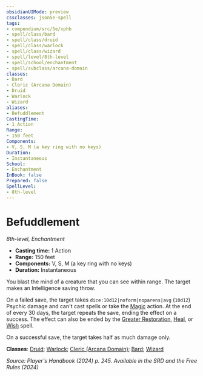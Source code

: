 ```yaml
---
obsidianUIMode: preview
cssclasses: json5e-spell
tags:
- compendium/src/5e/xphb
- spell/class/bard
- spell/class/druid
- spell/class/warlock
- spell/class/wizard
- spell/level/8th-level
- spell/school/enchantment
- spell/subclass/arcana-domain
classes:
- Bard
- Cleric (Arcana Domain)
- Druid
- Warlock
- Wizard
aliases:
- Befuddlement
CastingTime: 
- 1 Action
Range:
- 150 feet
Components:
- V, S, M (a key ring with no keys)
Duration:
- Instantaneous
School:
- Enchantment
InBook: false
Prepared: false
SpellLevel:
- 8th-level
---
```

# Befuddlement
*8th-level, Enchantment*  


- **Casting time:** 1 Action
- **Range:** 150 feet
- **Components:** V, S, M (a key ring with no keys)
- **Duration:** Instantaneous

You blast the mind of a creature that you can see within range. The target makes an Intelligence saving throw.

On a failed save, the target takes `dice:10d12|noform|noparens|avg` (`10d12`) Psychic damage and can't cast spells or take the [Magic](actions.md#Magic) action. At the end of every 30 days, the target repeats the save, ending the effect on a success. The effect can also be ended by the [Greater Restoration](/3-Mechanics/CLI/spells/greater-restoration-xphb.md), [Heal](/3-Mechanics/CLI/spells/heal-xphb.md), or [Wish](/3-Mechanics/CLI/spells/wish-xphb.md) spell.

On a successful save, the target takes half as much damage only.

**Classes**: [Druid](/3-Mechanics/CLI/lists/list-spells-classes-druid.md); [Warlock](/3-Mechanics/CLI/lists/list-spells-classes-warlock.md); [Cleric (Arcana Domain)](/3-Mechanics/CLI/lists/list-spells-classes-arcana-domain-scag.md "subclass=SCAG;class=XPHB"); [Bard](/3-Mechanics/CLI/lists/list-spells-classes-bard.md); [Wizard](/3-Mechanics/CLI/lists/list-spells-classes-wizard.md)

*Source: Player's Handbook (2024) p. 245. Available in the <span title='Systems Reference Document (5.2)'>SRD</span> and the Free Rules (2024)*